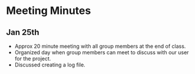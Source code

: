 # Meeting Minutes

## Jan 25th
- Approx 20 minute meeting with all group members at the end of class.
- Organized day when group members can meet to discuss with our user for the project.
- Discussed creating a log file.

